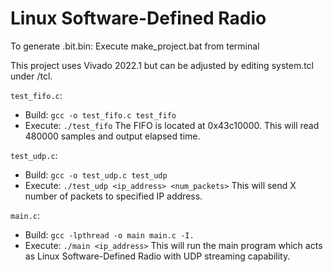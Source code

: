 # Linux Software-Defined Radio

To generate .bit.bin:
Execute make_project.bat from terminal

This project uses Vivado 2022.1 but can be adjusted by editing system.tcl under /tcl.

`test_fifo.c`:
- Build: `gcc -o test_fifo.c test_fifo`
- Execute: `./test_fifo`
The FIFO is located at 0x43c10000.
This will read 480000 samples and output elapsed time.

`test_udp.c`:
- Build: `gcc -o test_udp.c test_udp`
- Execute: `./test_udp <ip_address> <num_packets>`
This will send X number of packets to specified IP address.

`main.c`:
- Build: `gcc -lpthread -o main main.c -I.`
- Execute: `./main <ip_address>`
This will run the main program which acts as Linux Software-Defined Radio with UDP streaming capability.